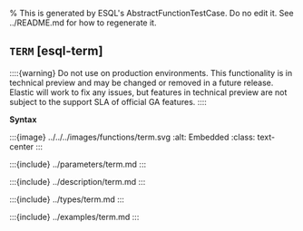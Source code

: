 % This is generated by ESQL's AbstractFunctionTestCase. Do no edit it. See ../README.md for how to regenerate it.

## `TERM` [esql-term]
::::{warning}
Do not use on production environments. This functionality is in technical preview and
may be changed or removed in a future release. Elastic will work to fix any issues, but features in technical preview
are not subject to the support SLA of official GA features.
::::

**Syntax**

:::{image} ../../../images/functions/term.svg
:alt: Embedded
:class: text-center
:::


:::{include} ../parameters/term.md
:::

:::{include} ../description/term.md
:::

:::{include} ../types/term.md
:::

:::{include} ../examples/term.md
:::
